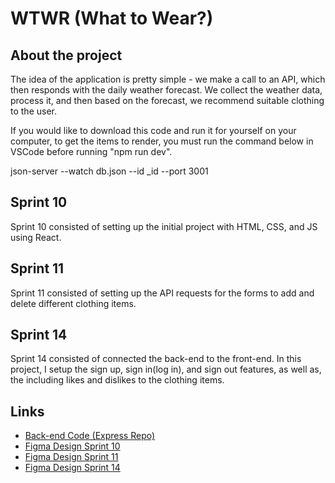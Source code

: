 # WTWR (What to Wear?)

## About the project

The idea of the application is pretty simple - we make a call to an API, which then responds with the daily weather forecast. We collect the weather data, process it, and then based on the forecast, we recommend suitable clothing to the user.

If you would like to download this code and run it for yourself on your computer, to get the items to render, you must run the command below in VSCode before running "npm run dev".

json-server --watch db.json --id \_id --port 3001

## Sprint 10

Sprint 10 consisted of setting up the initial project with HTML, CSS, and JS using React.

## Sprint 11

Sprint 11 consisted of setting up the API requests for the forms to add and delete different clothing items.

## Sprint 14

Sprint 14 consisted of connected the back-end to the front-end. In this project, I setup the sign up, sign in(log in), and sign out features, as well as, the including likes and dislikes to the clothing items.

## Links

- [Back-end Code (Express Repo)](https://github.com/deelcoding/se_project_express)
- [Figma Design Sprint 10](https://www.figma.com/file/DTojSwldenF9UPKQZd6RRb/Sprint-10%3A-WTWR)
- [Figma Design Sprint 11](https://www.figma.com/design/dQLJwEKasIdspciJAJrCaf/Sprint-11_-WTWR?node-id=311-433&p=f&t=bcXgaMKmJQVYo6Ia-0)
- [Figma Design Sprint 14](https://www.figma.com/design/bfVOvqlLmoKZ5lpro8WWBe/Sprint-14_-WTWR?node-id=1-1639&t=e0yyyW1mD8LD5tl1-0)
